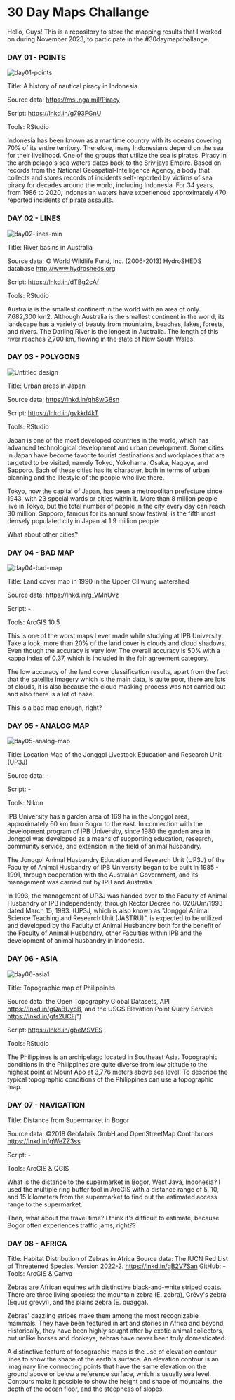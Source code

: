 # 30 Day Maps Challange
Hello, Guys! This is a repository to store the mapping results that I worked on during November 2023, to participate in the #30daymapchallange.

### **DAY 01 - POINTS** 
![day01-points](https://github.com/datoeltoel/30daymapchallange2023/assets/122730418/e7ccdd6b-48da-4750-bba4-48a4692520c5)

Title: A history of nautical piracy in Indonesia

Source data: https://msi.nga.mil/Piracy 

Script: https://lnkd.in/g793FGnU

Tools: RStudio

Indonesia has been known as a maritime country with its oceans covering 70% of its entire territory. Therefore, many Indonesians depend on the sea for their livelihood. One of the groups that utilize the sea is pirates. Piracy in the archipelago's sea waters dates back to the Srivijaya Empire. Based on records from the National Geospatial-Intelligence Agency, a body that collects and stores records of incidents self-reported by victims of sea piracy for decades around the world, including Indonesia. For 34 years, from 1986 to 2020, Indonesian waters have experienced approximately 470 reported incidents of pirate assaults.

### **DAY 02 - LINES** 
![day02-lines-min](https://github.com/datoeltoel/30daymapchallange2023/assets/122730418/8130343e-dcc5-4b65-9ddb-8a14863ff65e)

Title: River basins in Australia

Source data: © World Wildlife Fund, Inc. (2006-2013) HydroSHEDS database http://www.hydrosheds.org

Script: https://lnkd.in/dTBg2cAf

Tools: RStudio

Australia is the smallest continent in the world with an area of only 7,682,300 km2. Although Australia is the smallest continent in the world, its landscape has a variety of beauty from mountains, beaches, lakes, forests, and rivers. The Darling River is the longest in Australia. The length of this river reaches 2,700 km, flowing in the state of New South Wales.

### **DAY 03 - POLYGONS**
![Untitled design](https://github.com/datoeltoel/30daymapchallange2023/assets/122730418/526134af-6e6f-40b0-b635-a24cc43a7de2)

Title: Urban areas in Japan

Source data: https://lnkd.in/gh8wG8sn

Script: https://lnkd.in/gvkkd4kT

Tools: RStudio

Japan is one of the most developed countries in the world, which has advanced technological development and urban development. Some cities in Japan have become favorite tourist destinations and workplaces that are targeted to be visited, namely Tokyo, Yokohama, Osaka, Nagoya, and Sapporo. Each of these cities has its character, both in terms of urban planning and the lifestyle of the people who live there.

Tokyo, now the capital of Japan, has been a metropolitan prefecture since 1943, with 23 special wards or cities within it. More than 8 million people live in Tokyo, but the total number of people in the city every day can reach 30 million. Sapporo, famous for its annual snow festival, is the fifth most densely populated city in Japan at 1.9 million people.

What about other cities?

### **DAY 04 - BAD MAP**
![day04-bad-map](https://github.com/datoeltoel/30daymapchallange2023/assets/122730418/22b0e080-5e1a-45cc-bb93-511d6383b44a)

Title: Land cover map in 1990 in the Upper Ciliwung watershed

Source data: https://lnkd.in/g_VMnUvz

Script: -

Tools: ArcGIS 10.5

This is one of the worst maps I ever made while studying at IPB University. Take a look, more than 20% of the land cover is clouds and cloud shadows. Even though the accuracy is very low, The overall accuracy is 50% with a kappa index of 0.37, which is included in the fair agreement category. 

The low accuracy of the land cover classification results, apart from the fact that the satellite imagery which is the main data, is quite poor, there are lots of clouds, it is also because the cloud masking process was not carried out and also there is a lot of haze.

This is a bad map enough, right?

### **DAY 05 - ANALOG MAP**
![day05-analog-map](https://github.com/datoeltoel/30daymapchallange2023/assets/122730418/1fe5ea1b-4491-4995-8cf7-fce1f6c04074)

Title: Location Map of the Jonggol Livestock Education and Research Unit (UP3J) 

Source data: -

Script: -

Tools: Nikon 

IPB University has a garden area of 169 ha in the Jonggol area, approximately 60 km from Bogor to the east. In connection with the development program of IPB University, since 1980 the garden area in Jonggol was developed as a means of supporting education, research, community service, and extension in the field of animal husbandry. 

The Jonggol Animal Husbandry Education and Research Unit (UP3J) of the Faculty of Animal Husbandry of IPB University began to be built in 1985 - 1991, through cooperation with the Australian Government, and its management was carried out by IPB and Australia. 

In 1993, the management of UP3J was handed over to the Faculty of Animal Husbandry of IPB independently, through Rector Decree no. 020/Um/1993 dated March 15, 1993. (UP3J, which is also known as "Jonggol Animal Science Teaching and Research Unit (JASTRU)", is expected to be utilized and developed by the Faculty of Animal Husbandry both for the benefit of the Faculty of Animal Husbandry, other Faculties within IPB and the development of animal husbandry in Indonesia.

### **DAY 06 - ASIA**
![day06-asia1](https://github.com/datoeltoel/30daymapchallange2023/assets/122730418/e1de3b70-1393-4f21-804b-f8a75cd16d59)

Title: Topographic map of Philippines 

Source data: the Open Topography Global Datasets, API <https://lnkd.in/gQaBUybB>, and the USGS Elevation Point Query Service <https://lnkd.in/gfs2UCFj>")

Script: https://lnkd.in/gbeMSVES

Tools: RStudio

The Philippines is an archipelago located in Southeast Asia. Topographic conditions in the Philippines are quite diverse from low altitude to the highest point at Mount Apo at 3,776 meters above sea level. To describe the typical topographic conditions of the Philippines can use a topographic map. 

### **DAY 07 - NAVIGATION**
Title: Distance from Supermarket in Bogor

Source data: ©2018 Geofabrik GmbH and OpenStreetMap Contributors <https://lnkd.in/gWeZZ3ss>

Script: - 

Tools: ArcGIS & QGIS

What is the distance to the supermarket in Bogor, West Java, Indonesia? I used the multiple ring buffer tool in ArcGIS with a distance range of 5, 10, and 15 kilometers from the supermarket to find out the estimated access range to the supermarket.

Then, what about the travel time? I think it's difficult to estimate, because Bogor often experiences traffic jams, right?? 

### **DAY 08 - AFRICA**
Title: Habitat Distribution of Zebras in Africa
Source data: The IUCN Red List of Threatened Species. Version 2022-2. <https://lnkd.in/gB2V7San>
GitHub: -
Tools: ArcGIS & Canva

Zebras are African equines with distinctive black-and-white striped coats. There are three living species: the mountain zebra (E. zebra), Grévy's zebra (Equus grevyi), and the plains zebra (E. quagga).

Zebras' dazzling stripes make them among the most recognizable mammals. They have been featured in art and stories in Africa and beyond. Historically, they have been highly sought after by exotic animal collectors, but unlike horses and donkeys, zebras have never been truly domesticated.


A distinctive feature of topographic maps is the use of elevation contour lines to show the shape of the earth's surface. An elevation contour is an imaginary line connecting points that have the same elevation on the ground above or below a reference surface, which is usually sea level. Contours make it possible to show the height and shape of mountains, the depth of the ocean floor, and the steepness of slopes.

